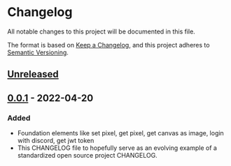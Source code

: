 # Changelog
All notable changes to this project will be documented in this file.

The format is based on [Keep a Changelog](https://keepachangelog.com/en/1.0.0/),
and this project adheres to [Semantic Versioning](https://semver.org/spec/v2.0.0.html).

## [Unreleased]

## [0.0.1] - 2022-04-20
### Added
- Foundation elements like set pixel, get pixel, get canvas as image, login with discord,
  get jwt token
- This CHANGELOG file to hopefully serve as an evolving example of a
  standardized open source project CHANGELOG.

[Unreleased]: https://github.com/yazilimcilarinmolayeri/pixels/compare/v0.0.1...HEAD
[0.0.1]: https://github.com/yazilimcilarinmolayeri/pixels/releases/tag/v0.0.1